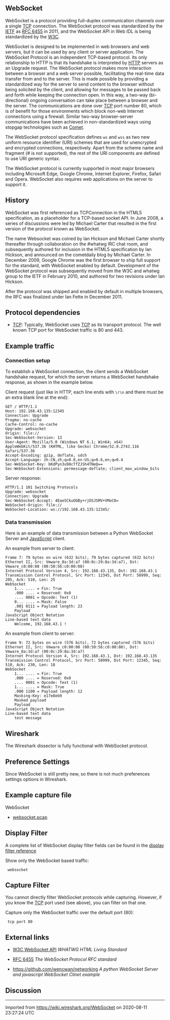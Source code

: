 ## WebSocket

WebSocket is a protocol providing full-duplex communication channels over a single [TCP](/TCP) connection. The WebSocket protocol was standardized by the [IETF](https://en.wikipedia.org/wiki/Internet_Engineering_Task_Force) as [RFC 6455](https://tools.ietf.org/html/rfc6455) in 2011, and the WebSocket API in Web IDL is being standardized by the [W3C](https://en.wikipedia.org/wiki/World_Wide_Web_Consortium).

WebSocket is designed to be implemented in web browsers and web servers, but it can be used by any client or server application. The WebSocket Protocol is an independent TCP-based protocol. Its only relationship to HTTP is that its handshake is interpreted by [HTTP](/HTTP) servers as an Upgrade request. The WebSocket protocol makes more interaction between a browser and a web server possible, facilitating the real-time data transfer from and to the server. This is made possible by providing a standardized way for the server to send content to the browser without being solicited by the client, and allowing for messages to be passed back and forth while keeping the connection open. In this way, a two-way (bi-directional) ongoing conversation can take place between a browser and the server. The communications are done over [TCP](/TCP) port number 80, which is of benefit for those environments which block non-web Internet connections using a firewall. Similar two-way browser-server communications have been achieved in non-standardized ways using stopgap technologies such as [Comet](https://en.wikipedia.org/wiki/Comet_\(programming\)).

The WebSocket protocol specification defines `ws` and `wss` as two new uniform resource identifier (URI) schemes that are used for unencrypted and encrypted connections, respectively. Apart from the scheme name and fragment (\# is not supported), the rest of the URI components are defined to use URI generic syntax.

The WebSocket protocol is currently supported in most major browsers including Microsoft Edge, Google Chrome, Internet Explorer, Firefox, Safari and Opera. WebSocket also requires web applications on the server to support it.

## History

WebSocket was first referenced as TCPConnection in the HTML5 specification, as a placeholder for a TCP-based socket API. In June 2008, a series of discussions were led by Michael Carter that resulted in the first version of the protocol known as WebSocket.

The name Websocket was coined by Ian Hickson and Michael Carter shortly thereafter through collaboration on the \#whatwg IRC chat room, and subsequently authored for inclusion in the HTML5 specification by Ian Hickson, and announced on the cometdaily blog by Michael Carter. In December 2009, Google Chrome was the first browser to ship full support for the standard, with WebSocket enabled by default. Development of the WebSocket protocol was subsequently moved from the W3C and whatwg group to the IETF in February 2010, and authored for two revisions under Ian Hickson.

After the protocol was shipped and enabled by default in multiple browsers, the RFC was finalized under Ian Fette in December 2011.

## Protocol dependencies

  - [TCP](/TCP): Typically, WebSocket uses [TCP](/TCP) as its transport protocol. The well known TCP port for WebSocket traffic is 80 and 443.

## Example traffic

### Connection setup

To establish a WebSocket connection, the client sends a WebSocket handshake request, for which the server returns a WebSocket handshake response, as shown in the example below.

Client request (just like in HTTP, each line ends with `\r\n` and there must be an extra blank line at the end):

    GET / HTTP/1.1
    Host: 192.168.43.135:12345
    Connection: Upgrade
    Pragma: no-cache
    Cache-Control: no-cache
    Upgrade: websocket
    Origin: file://
    Sec-WebSocket-Version: 13
    User-Agent: Mozilla/5.0 (Windows NT 6.1; Win64; x64) AppleWebKit/537.36 (KHTML, like Gecko) Chrome/52.0.2743.116 Safari/537.36
    Accept-Encoding: gzip, deflate, sdch
    Accept-Language: zh-CN,zh;q=0.8,en-US;q=0.6,en;q=0.4
    Sec-WebSocket-Key: bKdPyn3u98cTfZJSh4TNeQ==
    Sec-WebSocket-Extensions: permessage-deflate; client_max_window_bits 

Server response:

    HTTP/1.1 101 Switching Protocols
    Upgrade: websocket
    Connection: Upgrade
    Sec-WebSocket-Accept: 4EaeSCkuOGBy+rjOSJSMV+VMoC0=
    WebSocket-Origin: file://
    WebSocket-Location: ws://192.168.43.135:12345/ 

### Data transmission

Here is an example of data transmission between a Python WebSocket Server and [JavaScript](/JavaScript) client.

An example from server to client:

    Frame 7: 79 bytes on wire (632 bits), 79 bytes captured (632 bits)
    Ethernet II, Src: Vmware_8a:3d:a7 (00:0c:29:8a:3d:a7), Dst: Vmware_c0:00:08 (00:50:56:c0:00:08)
    Internet Protocol Version 4, Src: 192.168.43.135, Dst: 192.168.43.1
    Transmission Control Protocol, Src Port: 12345, Dst Port: 50999, Seq: 205, Ack: 510, Len: 25
    WebSocket
        1... .... = Fin: True
        .000 .... = Reserved: 0x0
        .... 0001 = Opcode: Text (1)
        0... .... = Mask: False
        .001 0111 = Payload length: 23
        Payload
    JavaScript Object Notation
    Line-based text data
        Welcome, 192.168.43.1 ! 

An example from client to server:

    Frame 9: 72 bytes on wire (576 bits), 72 bytes captured (576 bits)
    Ethernet II, Src: Vmware_c0:00:08 (00:50:56:c0:00:08), Dst: Vmware_8a:3d:a7 (00:0c:29:8a:3d:a7)
    Internet Protocol Version 4, Src: 192.168.43.1, Dst: 192.168.43.135
    Transmission Control Protocol, Src Port: 50999, Dst Port: 12345, Seq: 510, Ack: 230, Len: 18
    WebSocket
        1... .... = Fin: True
        .000 .... = Reserved: 0x0
        .... 0001 = Opcode: Text (1)
        1... .... = Mask: True
        .000 1100 = Payload length: 12
        Masking-Key: e17e8eb9
        Masked payload
        Payload
    JavaScript Object Notation
    Line-based text data
        test message 

## Wireshark

The Wireshark dissector is fully functional with WebSocket protocol.

## Preference Settings

Since WebSocket is still pretty new, so there is not much preferences settings options in Wireshark.

## Example capture file

WebSocket

  - [websocket.pcap](uploads/__moin_import__/attachments/WebSocket/websocket.pcap)

## Display Filter

A complete list of WebSocket display filter fields can be found in the [display filter reference](https://www.wireshark.org/docs/dfref/w/websocket.html)

Show only the WebSocket based traffic:

``` 
 websocket 
```

## Capture Filter

You cannot directly filter WebSocket protocols while capturing. However, if you know the [TCP](/TCP) port used (see above), you can filter on that one.

Capture only the WebSocket traffic over the default port (80):

``` 
 tcp port 80 
```

## External links

  - [W3C WebSocket API](https://html.spec.whatwg.org/multipage/comms.html#network) *WHATWG HTML Living Standard*

  - [RFC 6455](https://tools.ietf.org/html/rfc6455) *The WebSocket Protocol RFC standard*

  - <https://github.com/wencwan/networking> *A python WebSocket Server and javascript WebSocket Clinet example*

## Discussion

---

Imported from https://wiki.wireshark.org/WebSocket on 2020-08-11 23:27:24 UTC

